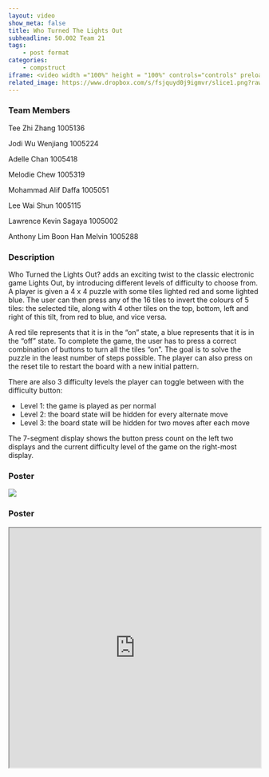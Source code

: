 ```yaml
---
layout: video
show_meta: false
title: Who Turned The Lights Out
subheadline: 50.002 Team 21
tags:
    - post format
categories:
    - compstruct
iframe: <video width ="100%" height = "100%" controls="controls" preload="metadata" src="https://www.dropbox.com/s/3m03zune03aq2gd/1D%20Checkoff%204_%20Poster%20and%20Video_1D%2021_attempt_2022-04-18-22-07-07_grp21_video.mp4?raw=1#t=0.5"> Your browser does not support the HTML5 Video element.</video>
related_image: https://www.dropbox.com/s/fsjquyd0j9igmvr/slice1.png?raw=1
---
```


### Team Members
Tee Zhi Zhang 1005136 

Jodi Wu Wenjiang 1005224 

Adelle Chan 1005418 

Melodie Chew 1005319 

Mohammad Alif Daffa 1005051 

Lee Wai Shun 1005115 

Lawrence Kevin Sagaya  1005002 

Anthony Lim Boon Han Melvin 1005288



### Description

Who Turned the Lights Out? adds an exciting twist to the classic electronic game Lights Out, by introducing different levels of difficulty to choose from.
A player is given a 4 x 4 puzzle with some tiles lighted red and some lighted blue. The user can then press any of the 16 tiles to invert the colours of 5 tiles: the selected tile, along with 4 other tiles on the top, bottom, left and right of this tilt, from red to blue, and vice versa. 

A red tile represents that it is in the “on” state, a blue represents that it is in the “off” state. To complete the game, the user has to press a correct combination of buttons to turn all the tiles “on”. The goal is to solve the puzzle in the least number of steps possible.
The player can also press on the reset tile to restart the board with a new initial pattern. 

There are also 3 difficulty levels the player can toggle between with the difficulty button:
* Level 1: the game is played as per normal
* Level 2: the board state will be hidden for every alternate move
* Level 3: the board state will be hidden for two moves after each move

The 7-segment display shows the button press count on the left two displays and the current difficulty level of the game on the right-most display.


### Poster
<img src="https://www.dropbox.com/s/putxjbn7l13c5cw/1D%20Checkoff%204_%20Poster%20and%20Video_1D%2021_attempt_2022-04-18-22-07-07_grp21_Poster.png?raw=1" />




### Poster

<iframe src="https://drive.google.com/file/d/19Iw5QEsLoVqJUoXEH8FAy7ybWXaG0BXV/preview" width="100%" height="480"></iframe>
